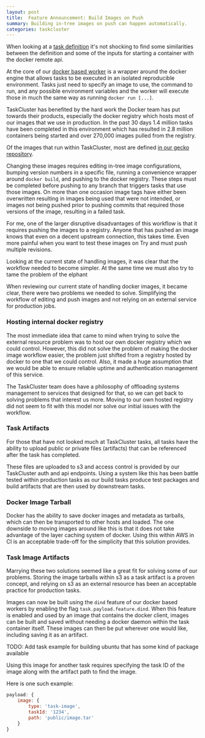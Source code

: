 ```yaml
---
layout: post
title:  Feature Announcement: Build Images on Push
summary: Building in-tree images on push can happen automatically.
categories: taskcluster
---
```


When looking at a [task definition](https://queue.taskcluster.net/v1/task/AWx91r7eTKyY2YS0PofZ3Q)
it's not shocking to find some similarities between the definition and some
of the inputs for starting a container with the docker remote api.

At the core of our [docker based worker](http://www.github.com/taskcluster/docker-worker) is
a wrapper around the docker engine that allows tasks to be executed in
an isolated reproducible environment.  Tasks just need to specify an image to use,
the command to run, and any possible environment variables and the worker will execute
those in much the same way as running `docker run [...]`.

TaskCluster has benefited by the hard work the Docker team has put towards their
products, especially the docker registry which hosts most of our images that we
use in production.  In the past 30 days 1.4 million tasks have been completed
in this environment which has resulted in 2.8 million containers being started and over
270,000 images pulled from the registry.

Of the images that run within TaskCluster, most are defined
[in our gecko repository](http://hg.mozilla.org/mozilla-central/file/tip/testing/docker).

Changing these images requires editing in-tree image configurations, bumping version
numbers in a specific file, running a convenience wrapper around `docker build`,
and pushing to the docker registry.  These steps must be completed before pushing to any branch that triggers
tasks that use those images.  On more than one occasion image tags have either been overwritten
resulting in images being used that were not intended, or images not being pushed prior
to pushing commits that required those versions of the image, resulting in a failed
task.

For me, one of the larger disruptive disadvantages of this workflow is that it
requires pushing the images to a registry.  Anyone that has pushed an image knows that
even on a decent upstream connection, this takes time.  Even more painful when you
want to test these images on Try and must push multiple revisions.

Looking at the current state of handling images, it was clear that the workflow needed
to become simpler.  At the same time we must also try to tame the problem of the elphant

When reviewing our current state of handling docker images, it became clear, there were two problems
we needed to solve.  Simplifying the workflow of editing and push images and not
relying on an external service for production jobs.

### Hosting internal docker registry

The most immediate idea that came to mind when trying to solve the external resource problem
was to host our own docker registry which we could control.  However, this did not solve
the problem of making the docker image workflow easier, the problem just shifted from
a registry hosted by docker to one that we could control.  Also, it made a huge assumption
that we would be able to ensure reliable uptime and authentication management of this service.

The TaskCluster team does have a philosophy of offloading systems management to services
that designed for that, so we can get back to solving problems that interest us more.  Moving to
our own hosted registry did not seem to fit with this model nor solve our initial issues with
the workflow.

### Task Artifacts

For those that have not looked much at TaskCluster tasks, all tasks have the ability
to upload public or private files (artifacts) that can be referenced after the task has completed.

These files are uploaded to s3 and access control is provided by our TaskCluster auth and
api endpoints.  Using a system like this has been battle tested within production tasks as
our build tasks produce test packages and build artifacts that are then used by downstream tasks.

### Docker Image Tarball

Docker has the ability to save docker images and metadata as tarballs, which can
then be transported to other hosts and loaded.  The one downside to moving images
around like this is that it does not take advantage of the layer caching system
of docker.  Using this within AWS in CI is an acceptable trade-off for the simplicity
that this solution provides.


### Task Image Artifacts

Marrying these two solutions seemed like a great fit for solving some of our problems.
Storing the image tarballs within s3 as a task artifact is a proven concept, and
relying on s3 as an external resource has been an acceptable practice for production
tasks.

Images can now be built using the `dind` feature of our docker based workers by enabling the flag
`task.payload.feature.dind`.  When this feature is enabled and used by an image that
contains the docker client, images can be built and saved without needing a docker
daemon within the task container itself.  These images can then be put wherever
one would like, including saving it as an artifact.

TODO: Add task example for building ubuntu that has some kind of package available

Using this image for another task requires specifying the task ID of the image along
with the artifact path to find the image.

Here is one such example:

```js
payload: {
    image: {
        type: 'task-image',
        taskId: '1234',
        path: 'public/image.tar'
    }
}
```
